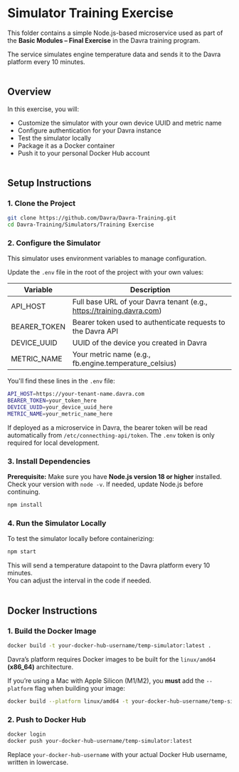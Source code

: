 # Simulator Training Exercise

This folder contains a simple Node.js-based microservice used as part of the **Basic Modules – Final Exercise** in the Davra training program.

The service simulates engine temperature data and sends it to the Davra platform every 10 minutes.
<br><br>

## Overview

In this exercise, you will:

- Customize the simulator with your own device UUID and metric name  
- Configure authentication for your Davra instance  
- Test the simulator locally  
- Package it as a Docker container  
- Push it to your personal Docker Hub account
<br><br>

## Setup Instructions

### 1. Clone the Project

```bash
git clone https://github.com/Davra/Davra-Training.git
cd Davra-Training/Simulators/Training Exercise
```

### 2. Configure the Simulator

This simulator uses environment variables to manage configuration.

Update the `.env` file in the root of the project with your own values:

| Variable      | Description                                                            |
|---------------|------------------------------------------------------------------------|
| API_HOST      | Full base URL of your Davra tenant (e.g., https://training.davra.com)  |
| BEARER_TOKEN  | Bearer token used to authenticate requests to the Davra API            |
| DEVICE_UUID   | UUID of the device you created in Davra                                |
| METRIC_NAME   | Your metric name (e.g., fb.engine.temperature_celsius)                 |

You'll find these lines in the `.env` file:

```bash
API_HOST=https://your-tenant-name.davra.com
BEARER_TOKEN=your_token_here
DEVICE_UUID=your_device_uuid_here
METRIC_NAME=your_metric_name_here
```

If deployed as a microservice in Davra, the bearer token will be read automatically from `/etc/connecthing-api/token`. The `.env` token is only required for local development.

### 3. Install Dependencies

**Prerequisite:** Make sure you have **Node.js version 18 or higher** installed.  
Check your version with `node -v`. If needed, update Node.js before continuing.

```bash
npm install
```

### 4. Run the Simulator Locally

To test the simulator locally before containerizing:

```bash
npm start
```

This will send a temperature datapoint to the Davra platform every 10 minutes.  
You can adjust the interval in the code if needed.
<br><br>

## Docker Instructions

### 1. Build the Docker Image

```bash
docker build -t your-docker-hub-username/temp-simulator:latest .
```

Davra’s platform requires Docker images to be built for the `linux/amd64` **(x86_64)** architecture.

If you’re using a Mac with Apple Silicon (M1/M2), you **must** add the `--platform` flag when building your image:

```bash
docker build --platform linux/amd64 -t your-docker-hub-username/temp-simulator:latest .
```

### 2. Push to Docker Hub

```bash
docker login
docker push your-docker-hub-username/temp-simulator:latest
```

Replace `your-docker-hub-username` with your actual Docker Hub username, written in lowercase.
